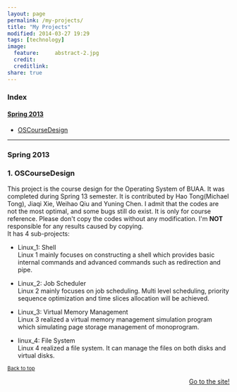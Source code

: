 ```yaml
---
layout: page
permalink: /my-projects/
title: "My Projects"
modified: 2014-03-27 19:29
tags: [technology]
image:
  feature:     abstract-2.jpg
  credit: 
  creditlink: 
share: true
---
```

<p id="in"></p>

### Index

#### <a href="#s13">Spring 2013</a>

* <a href="#OSCourseDesign">OSCourseDesign</a>

<hr>

<p id="s13"></p>

### Spring 2013
  
<p id="OSCourseDesign"></p>  

### 1.  OSCourseDesign  
 
  This project is the course design for the Operating System of BUAA. It was completed during Spring 13 semester. It is contributed by Hao Tong(Michael Tong), Jiaqi Xie, Weihao Qiu and Yuning Chen. I admit that the codes are not the most optimal, and some bugs still do exist. It is only for course reference. Please don't copy the codes without any modification. I'm **NOT** responsible for any results caused by copying.  
  It has 4 sub-projects:

* Linux_1: Shell  
Linux 1 mainly focuses on constructing a shell which provides basic internal commands and advanced commands such as redirection and pipe.

* Linux_2: Job Scheduler  
Linux 2 mainly focuses on job scheduling. Multi level scheduling, priority sequence optimization and time slices allocation will be achieved.

* Linux_3: Virtual Memory Management  
Linux 3 realized a virtual memory management simulation program which simulating page storage management of monoprogram.

* linux_4: File System  
Linux 4 realized a file system. It can manage the files on both disks and virtual disks.

<p align="left"><a href="#in"><small>Back to top</small></P>  
<div align="right" markdown="0"><a href="{{ site.url }}/OSCourseDesign" class="btn">Go to the site!</a></div>
